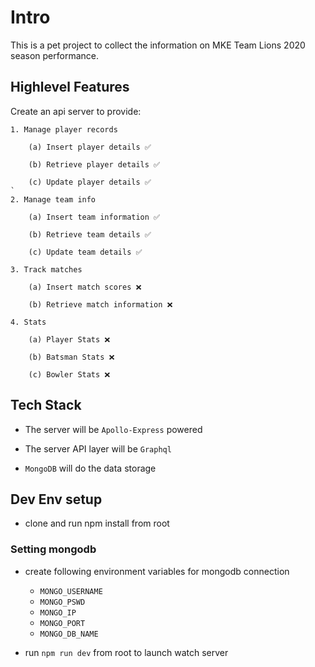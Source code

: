 # Intro

This is a pet project to collect the information on MKE Team Lions 2020 season performance.

## Highlevel Features

Create an api server to provide:

```
1. Manage player records

    (a) Insert player details ✅

    (b) Retrieve player details ✅

    (c) Update player details ✅
`
2. Manage team info

    (a) Insert team information ✅

    (b) Retrieve team details ✅

    (c) Update team details ✅

3. Track matches

    (a) Insert match scores ❌

    (b) Retrieve match information ❌

4. Stats

    (a) Player Stats ❌

    (b) Batsman Stats ❌

    (c) Bowler Stats ❌
```

## Tech Stack

- The server will be `Apollo-Express` powered

- The server API layer will be `Graphql`

- `MongoDB` will do the data storage

## Dev Env setup

- clone and run npm install from root

### Setting mongodb

- create following environment variables for mongodb connection

  - `MONGO_USERNAME`
  - `MONGO_PSWD`
  - `MONGO_IP`
  - `MONGO_PORT`
  - `MONGO_DB_NAME`

- run `npm run dev` from root to launch watch server
